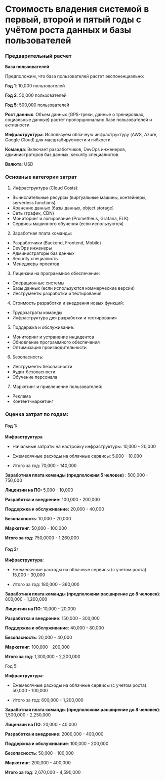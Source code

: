 # Стоимость владения системой в первый, второй и пятый годы с учётом роста данных и базы пользователей

### Предварительный расчет

**База пользователей**

Предположим, что база пользователей растет экспоненциально:

**Год 1**: 10,000 пользователей

**Год 2**: 50,000 пользователей

**Год 5**: 500,000 пользователей

**Рост данных**: Объем данных (GPS-треки, данные о тренировках, социальные данные) растет пропорционально базе пользователей и активности.

**Инфраструктура**: Используем облачную инфраструктуру (AWS, Azure, Google Cloud) для масштабируемости и гибкости.

**Команда**: Включает разработчиков, DevOps инженеров, администраторов баз данных, security специалистов.

**Валюта**: USD

### Основные категории затрат

1. Инфраструктура (Cloud Costs):

- Вычислительные ресурсы (виртуальные машины, контейнеры, serverless functions)
- Хранение данных (базы данных, object storage)
- Сеть (трафик, CDN)
- Мониторинг и логирование (Prometheus, Grafana, ELK)
- Сервисы машинного обучения (если используются)

2. Заработная плата команды:

- Разработчики (Backend, Frontend, Mobile)
- DevOps инженеры
- Администраторы баз данных
- Security специалисты
- Менеджеры проектов

3. Лицензии на программное обеспечение:

- Операционные системы
- Базы данных (если используются коммерческие версии)
- Инструменты разработки и тестирования

4. Стоимость разработки и внедрения новых функций:

- Трудозатраты команды
- Инфраструктура для разработки и тестирования

5. Поддержка и обслуживание:

- Мониторинг и устранение инцидентов
- Обновление программного обеспечения
- Оптимизация производительности

6. Безопасность:

- Инструменты безопасности
- Аудит безопасности
- Обучение персонала

7. Маркетинг и привлечение пользователей:

- Реклама
- Контент-маркетинг

### Оценка затрат по годам:

#### Год 1:

**Инфраструктура**

- Начальные затраты на настройку инфраструктуры: 10,000 - 20,000

- Ежемесячные расходы на облачные сервисы: 5.000 - 10,000

- Итого за год: 70,000 - 140,000

**Заработная плата команды (предположим 5 человек)** : 500,000 - 750,000

**Лицензии на ПО:** 5,000 - 10,000

**Разработка и внедрение:** 100,000 - 200,000

**Поддержка и обслуживание:** 20,000 - 40,000

**Безопасность**:  10,000 - 20,000

**Маркетинг**:  50,000 - 100,000

**Итого за год:** 750,0000 - 1,260,000

#### Год 2:

**Инфраструктура**:

- Ежемесячные расходы на облачные сервисы (с учетом роста):  15,000 - 30,000

- Итого за год: 180,000 - 360,000

**Заработная плата команды (предположим расширение до 8 человек)**: 800,000 - 1,200,000

**Лицензии на ПО**: 10,000 - 20,000

**Разработка и внедрение**: 150,000 - 300,000

**Поддержка и обслуживание**: 40,000 - 80,000

**Безопасность**: 20,000 - 40,000

**Маркетинг**: 100,000 - 200,000

**Итого за год**: 1,300,000 - 2,200,000

Год 5:


**Инфраструктура**:

- Ежемесячные расходы на облачные сервисы (с учетом роста):  50,000 - 100,000

- Итого за год: 600,000 - 1,200,000

**Заработная плата команды (предположим расширение до 8 человек)**: 1,500,000 - 2,250,000

**Лицензии на ПО**: 20,000 - 40,000

**Разработка и внедрение**: 2000,000 - 400,000

**Поддержка и обслуживание**: 100,000 - 200,000

**Безопасность**: 50,000 - 100,000

**Маркетинг**: 200,000 - 400,000

**Итого за год**: 2,670,000 - 4,590,000